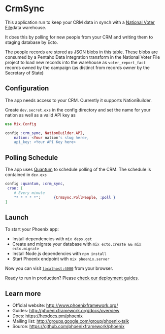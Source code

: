 # CrmSync

This application run to keep your CRM data in synch with a 
[National Voter File](www.nationalvoterfile.org)data warehouse.

It does this by polling for new people from your CRM and
writing them to staging database by Ecto.

The people records are stored as JSON blobs in this table. These blobs
are consumed by a Pentaho Data Integration transform in the National
Voter File project to load new records into the warehouse as 
`voter_report_fact` records owned by the campaign (as distinct from records owner by the Secretary of State)

## Configuration
The app needs access to your CRM. Currently it supports NationBuilder.

Create `dev.secret.exs` in the config directory and set the name for 
 your nation as well as a valid API key as
```elixir
use Mix.Config

config :crm_sync, NationBuilder.API,
    nation: <Your nation's slug here>,
    api_key: <Your API Key here>
```

## Polling Schedule
The app uses [Quantum](https://hexdocs.pm/quantum/readme.html) to schedule
polling of the CRM. The schedule is contained in `dev.exs`

```elixir
config :quantum, :crm_sync,
 cron: [
    # Every minute
    "* * * * *":      {CrmSync.PollPeople, :poll }
]

```
## Launch
To start your Phoenix app:

  * Install dependencies with `mix deps.get`
  * Create and migrate your database with `mix ecto.create && mix ecto.migrate`
  * Install Node.js dependencies with `npm install`
  * Start Phoenix endpoint with `mix phoenix.server`

Now you can visit [`localhost:4000`](http://localhost:4000) from your browser.

Ready to run in production? Please [check our deployment guides](http://www.phoenixframework.org/docs/deployment).

## Learn more

  * Official website: http://www.phoenixframework.org/
  * Guides: http://phoenixframework.org/docs/overview
  * Docs: https://hexdocs.pm/phoenix
  * Mailing list: http://groups.google.com/group/phoenix-talk
  * Source: https://github.com/phoenixframework/phoenix
